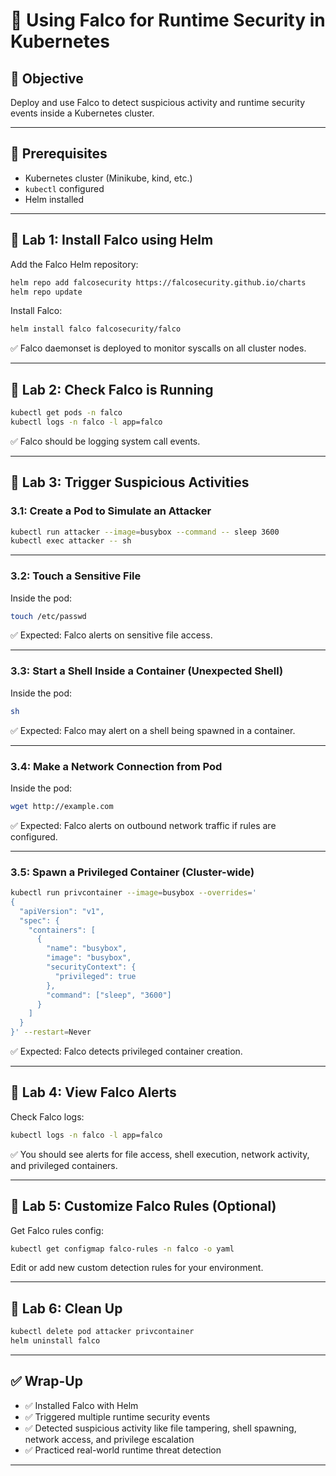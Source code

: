 # 🧪 Using Falco for Runtime Security in Kubernetes

## 🎯 Objective

Deploy and use Falco to detect suspicious activity and runtime security events inside a Kubernetes cluster.

---

## 🧰 Prerequisites

- Kubernetes cluster (Minikube, kind, etc.)
- `kubectl` configured
- Helm installed

---

## 🔹 Lab 1: Install Falco using Helm

Add the Falco Helm repository:

```bash
helm repo add falcosecurity https://falcosecurity.github.io/charts
helm repo update
```

Install Falco:

```bash
helm install falco falcosecurity/falco
```

✅ Falco daemonset is deployed to monitor syscalls on all cluster nodes.

---

## 🔹 Lab 2: Check Falco is Running

```bash
kubectl get pods -n falco
kubectl logs -n falco -l app=falco
```

✅ Falco should be logging system call events.

---

## 🔹 Lab 3: Trigger Suspicious Activities

### 3.1: Create a Pod to Simulate an Attacker

```bash
kubectl run attacker --image=busybox --command -- sleep 3600
kubectl exec attacker -- sh
```

---

### 3.2: Touch a Sensitive File

Inside the pod:

```bash
touch /etc/passwd
```

✅ Expected: Falco alerts on sensitive file access.

---

### 3.3: Start a Shell Inside a Container (Unexpected Shell)

Inside the pod:

```bash
sh
```

✅ Expected: Falco may alert on a shell being spawned in a container.

---

### 3.4: Make a Network Connection from Pod

Inside the pod:

```bash
wget http://example.com
```

✅ Expected: Falco alerts on outbound network traffic if rules are configured.

---

### 3.5: Spawn a Privileged Container (Cluster-wide)

```bash
kubectl run privcontainer --image=busybox --overrides='
{
  "apiVersion": "v1",
  "spec": {
    "containers": [
      {
        "name": "busybox",
        "image": "busybox",
        "securityContext": {
          "privileged": true
        },
        "command": ["sleep", "3600"]
      }
    ]
  }
}' --restart=Never
```

✅ Expected: Falco detects privileged container creation.

---

## 🔹 Lab 4: View Falco Alerts

Check Falco logs:

```bash
kubectl logs -n falco -l app=falco
```

✅ You should see alerts for file access, shell execution, network activity, and privileged containers.

---

## 🔹 Lab 5: Customize Falco Rules (Optional)

Get Falco rules config:

```bash
kubectl get configmap falco-rules -n falco -o yaml
```

Edit or add new custom detection rules for your environment.

---

## 🔹 Lab 6: Clean Up

```bash
kubectl delete pod attacker privcontainer
helm uninstall falco
```

---

## ✅ Wrap-Up

- ✅ Installed Falco with Helm
- ✅ Triggered multiple runtime security events
- ✅ Detected suspicious activity like file tampering, shell spawning, network access, and privilege escalation
- ✅ Practiced real-world runtime threat detection

---
